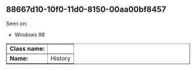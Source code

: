 ## 88667d10-10f0-11d0-8150-00aa00bf8457

Seen on:
* Windows 98

<table border="1" class="docutils">
  <tbody>
    <tr>
      <td><b>Class name:</b></td>
      <td>&nbsp;</td>
    </tr>
    <tr>
      <td><b>Name:</b></td>
      <td>History</td>
    </tr>
  </tbody>
</table>

